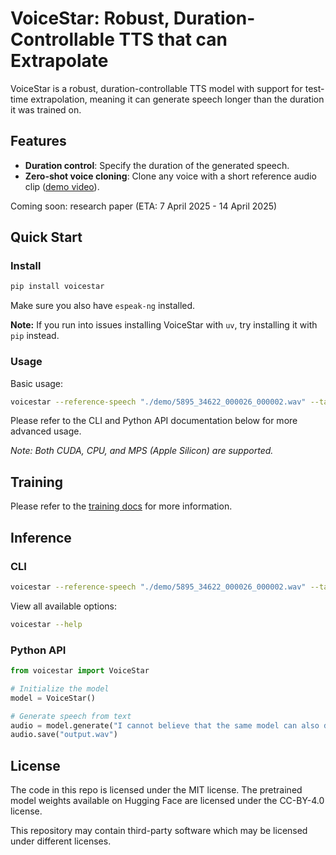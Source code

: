 # VoiceStar: Robust, Duration-Controllable TTS that can Extrapolate

VoiceStar is a robust, duration-controllable TTS model with support for test-time extrapolation, meaning it can generate speech longer than the duration it was trained on.

## Features

- **Duration control**: Specify the duration of the generated speech.
- **Zero-shot voice cloning**: Clone any voice with a short reference audio clip ([demo video](https://x.com/PuyuanPeng/status/1908822618167300419)).

Coming soon: research paper (ETA: 7 April 2025 - 14 April 2025)

## Quick Start

### Install

```bash
pip install voicestar
```

Make sure you also have `espeak-ng` installed.

**Note:** If you run into issues installing VoiceStar with `uv`, try installing it with `pip` instead.

### Usage

Basic usage:

```bash
voicestar --reference-speech "./demo/5895_34622_000026_000002.wav" --target-text "I cannot believe that the same model can also do text to speech synthesis too! And you know what? this audio is 8 seconds long." --target-duration 8
```

Please refer to the CLI and Python API documentation below for more advanced usage.

_Note: Both CUDA, CPU, and MPS (Apple Silicon) are supported._

## Training

Please refer to the [training docs](docs/training.md) for more information.

## Inference

### CLI

```bash
voicestar --reference-speech "./demo/5895_34622_000026_000002.wav" --target-text "I cannot believe that the same model can also do text to speech synthesis too!"
```

View all available options:

```bash
voicestar --help
```

### Python API

```python
from voicestar import VoiceStar

# Initialize the model
model = VoiceStar()

# Generate speech from text
audio = model.generate("I cannot believe that the same model can also do text to speech synthesis too!")
audio.save("output.wav")
```

## License

The code in this repo is licensed under the MIT license. The pretrained model weights available on Hugging Face are licensed under the CC-BY-4.0 license.

This repository may contain third-party software which may be licensed under different licenses.